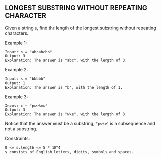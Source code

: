## LONGEST SUBSTRING WITHOUT REPEATING CHARACTER

Given a string `s`, find the length of the longest substring without repeating characters.

Example 1:

```
Input: s = "abcabcbb"
Output: 3
Explanation: The answer is "abc", with the length of 3.
```

Example 2:

```
Input: s = "bbbbb"
Output: 1
Explanation: The answer is "b", with the length of 1.
```

Example 3:

```
Input: s = "pwwkew"
Output: 3
Explanation: The answer is "wke", with the length of 3.
```

Notice that the answer must be a substring, `"pwke"` is a subsequence and not a substring.

Constraints:

```
0 <= s.length <= 5 * 10^4
s consists of English letters, digits, symbols and spaces.
```
